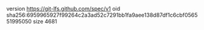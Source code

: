 version https://git-lfs.github.com/spec/v1
oid sha256:6959965927f99264c2a3ad52c7291bb1fa9aee138d87df1c6cbf056551995050
size 4681
